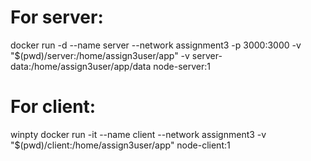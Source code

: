 # For server:

docker run -d --name server --network assignment3 -p 3000:3000 -v "$(pwd)/server:/home/assign3user/app" -v server-data:/home/assign3user/app/data node-server:1

# For client:

winpty docker run -it --name client --network assignment3 -v "$(pwd)/client:/home/assign3user/app" node-client:1



